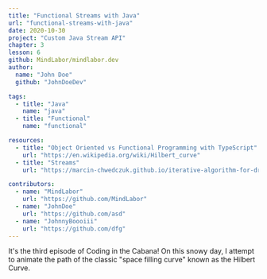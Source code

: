 ```yaml
---
title: "Functional Streams with Java"
url: "functional-streams-with-java"
date: 2020-10-30
project: "Custom Java Stream API"
chapter: 3
lesson: 6
github: MindLabor/mindlabor.dev
author:
  name: "John Doe"
  github: "JohnDoeDev"

tags: 
  - title: "Java"
    name: "java"
  - title: "Functional"
    name: "functional"

resources:
  - title: "Object Oriented vs Functional Programming with TypeScript"
    url: "https://en.wikipedia.org/wiki/Hilbert_curve"
  - title: "Streams"
    url: "https://marcin-chwedczuk.github.io/iterative-algorithm-for-drawing-hilbert-curve"

contributors:
  - name: "MindLabor"
    url: "https://github.com/MindLabor"
  - name: "JohnDoe"
    url: "https://github.com/asd"
  - name: "JohnnyBoooiii"
    url: "https://github.com/dfg"
---
```

It's the third episode of Coding in the Cabana! On this snowy day, I attempt to animate the path of the classic "space filling curve" known as the Hilbert Curve.
